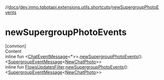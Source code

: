 //[docs](../../index.md)/[dev.inmo.tgbotapi.extensions.utils.shortcuts](index.md)/[newSupergroupPhotoEvents](new-supergroup-photo-events.md)



# newSupergroupPhotoEvents  
[common]  
Content  
inline fun <[ChatEventMessage](../dev.inmo.tgbotapi.types.message.abstracts/-chat-event-message/index.md)<*>>.[newSupergroupPhotoEvents](new-supergroup-photo-events.md)(): <[SupergroupEventMessage](../dev.inmo.tgbotapi.types.message.abstracts/-supergroup-event-message/index.md)<[NewChatPhoto](../dev.inmo.tgbotapi.types.message.ChatEvents/-new-chat-photo/index.md)>>  
inline fun [FlowsUpdatesFilter](../dev.inmo.tgbotapi.updateshandlers/-flows-updates-filter/index.md).[newSupergroupPhotoEvents](new-supergroup-photo-events.md)(): <[SupergroupEventMessage](../dev.inmo.tgbotapi.types.message.abstracts/-supergroup-event-message/index.md)<[NewChatPhoto](../dev.inmo.tgbotapi.types.message.ChatEvents/-new-chat-photo/index.md)>>  



